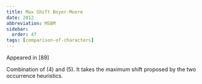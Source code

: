 ```yaml
---
title: Max Shift Boyer-Moore
date: 2012
abbreviation: MSBM
sidebar:
  order: 47
tags: [comparison-of-characters]
---
```


Appeared in [89]

Combination of (4) and (5). It takes the maximum shift proposed by the two occurrence heuristics.
